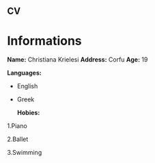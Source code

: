 ## CV

# Informations

**Name:** Christiana Krielesi
**Address:** Corfu
**Age:** 19

  **Languages:**
- English
- Greek

  **Hobies:**

1.Piano

2.Ballet

3.Swimming






